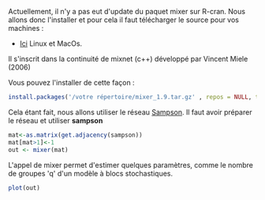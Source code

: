 
Actuellement, il n'y a pas eut d'update du paquet mixer sur R-cran. 
Nous allons donc l'installer et pour cela il faut télécharger le source pour vos machines : 
* [Ici](https://cran.r-project.org/src/contrib/Archive/mixer/mixer_1.9.tar.gz) Linux et MacOs.

Il s'inscrit dans la continuité de mixnet (c++)  développé par Vincent Miele (2006)

Vous pouvez l'installer de cette façon : 
```R
install.packages('/votre répertoire/mixer_1.9.tar.gz' , repos = NULL, type="source")
```

Cela étant fait, nous allons utiliser le réseau [Sampson](https://github.com/PirehP1/RessourcesReseauxED/blob/master/script/sampson.md). Il faut avoir préparer le réseau et utiliser **sampson**

```R
mat<-as.matrix(get.adjacency(sampson))
mat[mat>1]<-1
out <- mixer(mat)
```
L'appel de mixer permet d'estimer quelques paramètres, comme le nombre de groupes  'q' d'un modèle à blocs stochastiques.



```R
plot(out)
```
